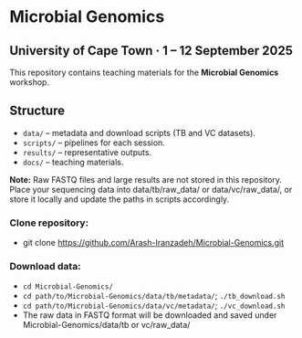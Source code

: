 # Microbial Genomics
## University of Cape Town · 1 – 12 September 2025

This repository contains teaching materials for the **Microbial Genomics** workshop.

## Structure
- `data/` – metadata and download scripts (TB and VC datasets).
- `scripts/` – pipelines for each session.
- `results/` – representative outputs.
- `docs/` – teaching materials.

**Note:** Raw FASTQ files and large results are not stored in this repository. Place your sequencing data into data/tb/raw_data/ or data/vc/raw_data/, or store it locally and update the paths in scripts accordingly.

### Clone repository:
- git clone https://github.com/Arash-Iranzadeh/Microbial-Genomics.git

### Download data:
 - `cd Microbial-Genomics/`
 - `cd path/to/Microbial-Genomics/data/tb/metadata/`; `./tb_download.sh`
 - `cd path/to/Microbial-Genomics/data/vc/metadata/`; `./vc_download.sh`
 - The raw data in FASTQ format will be downloaded and saved under Microbial-Genomics/data/tb or vc/raw_data/
